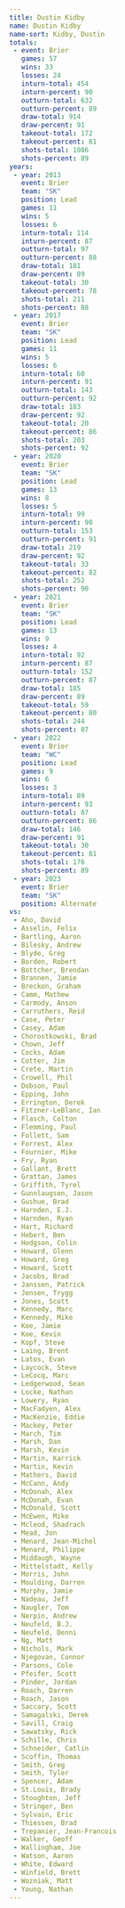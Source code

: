 ```yaml
---
title: Dustin Kidby
name: Dustin Kidby
name-sort: Kidby, Dustin
totals:
 - event: Brier
   games: 57
   wins: 33
   losses: 24
   inturn-total: 454
   inturn-percent: 90
   outturn-total: 632
   outturn-percent: 89
   draw-total: 914
   draw-percent: 91
   takeout-total: 172
   takeout-percent: 81
   shots-total: 1086
   shots-percent: 89
years:
 - year: 2013
   event: Brier
   team: "SK"
   position: Lead
   games: 11
   wins: 5
   losses: 6
   inturn-total: 114
   inturn-percent: 87
   outturn-total: 97
   outturn-percent: 88
   draw-total: 181
   draw-percent: 89
   takeout-total: 30
   takeout-percent: 78
   shots-total: 211
   shots-percent: 88
 - year: 2017
   event: Brier
   team: "SK"
   position: Lead
   games: 11
   wins: 5
   losses: 6
   inturn-total: 60
   inturn-percent: 91
   outturn-total: 143
   outturn-percent: 92
   draw-total: 183
   draw-percent: 92
   takeout-total: 20
   takeout-percent: 86
   shots-total: 203
   shots-percent: 92
 - year: 2020
   event: Brier
   team: "SK"
   position: Lead
   games: 13
   wins: 8
   losses: 5
   inturn-total: 99
   inturn-percent: 90
   outturn-total: 153
   outturn-percent: 91
   draw-total: 219
   draw-percent: 92
   takeout-total: 33
   takeout-percent: 82
   shots-total: 252
   shots-percent: 90
 - year: 2021
   event: Brier
   team: "SK"
   position: Lead
   games: 13
   wins: 9
   losses: 4
   inturn-total: 92
   inturn-percent: 87
   outturn-total: 152
   outturn-percent: 87
   draw-total: 185
   draw-percent: 89
   takeout-total: 59
   takeout-percent: 80
   shots-total: 244
   shots-percent: 87
 - year: 2022
   event: Brier
   team: "WC"
   position: Lead
   games: 9
   wins: 6
   losses: 3
   inturn-total: 89
   inturn-percent: 93
   outturn-total: 87
   outturn-percent: 86
   draw-total: 146
   draw-percent: 91
   takeout-total: 30
   takeout-percent: 81
   shots-total: 176
   shots-percent: 89
 - year: 2023
   event: Brier
   team: "SK"
   position: Alternate
vs:
 - Aho, David
 - Asselin, Felix
 - Bartling, Aaron
 - Bilesky, Andrew
 - Blyde, Greg
 - Borden, Robert
 - Bottcher, Brendan
 - Brannen, Jamie
 - Breckon, Graham
 - Camm, Mathew
 - Carmody, Anson
 - Carruthers, Reid
 - Case, Peter
 - Casey, Adam
 - Chorostkowski, Brad
 - Chown, Jeff
 - Cocks, Adam
 - Cotter, Jim
 - Crete, Martin
 - Crowell, Phil
 - Dobson, Paul
 - Epping, John
 - Errington, Derek
 - Fitzner-LeBlanc, Ian
 - Flasch, Colton
 - Flemming, Paul
 - Follett, Sam
 - Forrest, Alex
 - Fournier, Mike
 - Fry, Ryan
 - Gallant, Brett
 - Grattan, James
 - Griffith, Tyrel
 - Gunnlaugson, Jason
 - Gushue, Brad
 - Harnden, E.J.
 - Harnden, Ryan
 - Hart, Richard
 - Hebert, Ben
 - Hodgson, Colin
 - Howard, Glenn
 - Howard, Greg
 - Howard, Scott
 - Jacobs, Brad
 - Janssen, Patrick
 - Jensen, Trygg
 - Jones, Scott
 - Kennedy, Marc
 - Kennedy, Mike
 - Koe, Jamie
 - Koe, Kevin
 - Kopf, Steve
 - Laing, Brent
 - Latos, Evan
 - Laycock, Steve
 - LeCocq, Marc
 - Ledgerwood, Sean
 - Locke, Nathan
 - Lowery, Ryan
 - MacFadyen, Alex
 - MacKenzie, Eddie
 - Mackey, Peter
 - March, Tim
 - Marsh, Dan
 - Marsh, Kevin
 - Martin, Karrick
 - Martin, Kevin
 - Mathers, David
 - McCann, Andy
 - McDonah, Alex
 - McDonah, Evan
 - McDonald, Scott
 - McEwen, Mike
 - Mcleod, Shadrach
 - Mead, Jon
 - Menard, Jean-Michel
 - Menard, Philippe
 - Middaugh, Wayne
 - Mittelstadt, Kelly
 - Morris, John
 - Moulding, Darren
 - Murphy, Jamie
 - Nadeau, Jeff
 - Naugler, Tom
 - Nerpin, Andrew
 - Neufeld, B.J.
 - Neufeld, Denni
 - Ng, Matt
 - Nichols, Mark
 - Njegovan, Connor
 - Parsons, Cole
 - Pfeifer, Scott
 - Pinder, Jordan
 - Roach, Darren
 - Roach, Jason
 - Saccary, Scott
 - Samagalski, Derek
 - Savill, Craig
 - Sawatsky, Rick
 - Schille, Chris
 - Schneider, Catlin
 - Scoffin, Thomas
 - Smith, Greg
 - Smith, Tyler
 - Spencer, Adam
 - St.Louis, Brady
 - Stoughton, Jeff
 - Stringer, Ben
 - Sylvain, Eric
 - Thiessen, Brad
 - Trepanier, Jean-Francois
 - Walker, Geoff
 - Wallingham, Joe
 - Watson, Aaron
 - White, Edward
 - Winfield, Brett
 - Wozniak, Matt
 - Young, Nathan
---
```

